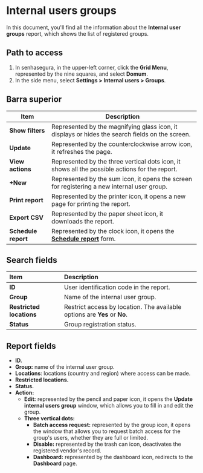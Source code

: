 # Internal users groups

In this document, you'll find all the information about the **Internal user groups** report, which shows the list of registered groups.

## **Path to access**

1. In senhasegura, in the upper-left corner, click the **Grid Menu**, represented by the nine squares, and select **Domum**.
2. In the side menu, select **Settings > Internal users > Groups**.

## **Barra superior**

| Item | Description |
| -- | -- |
| **Show filters** | Represented by the magnifying glass icon, it displays or hides the search fields on the screen. |
| **Update** | Represented by the counterclockwise arrow icon, it refreshes the page. |
| **View actions** | Represented by the three vertical dots icon, it shows all the possible actions for the report. |
| **\+New** | Represented by the sum icon, it opens the screen for registering a new internal user group. |
| **Print report** | Represented by the printer icon, it opens a new page for printing the report. |
| **Export CSV** | Represented by the paper sheet icon, it downloads the report. |
| **Schedule report** | Represented by the clock icon, it opens the [**Schedule report**](https://docs.senhasegura.io/v3-31/docs/en/general-information-how-to-issue-download-and-schedule-device-reports\#scheduling-reports) form. |

## Search fields

| Item | Description |
| :---- | :---- |
| **ID** | User identification code in the report. |
| **Group** | Name of the internal user group. |
| **Restricted locations** | Restrict access by location. The available options are **Yes** or **No**. |
| **Status** | Group registration status. |

## **Report fields**

- **ID.**  
- **Group:** name of the internal user group.  
- **Locations**: locations (country and region) where access can be made.  
- **Restricted locations.**  
- **Status.**  
- **Action:**  
  - **Edit:** represented by the pencil and paper icon, it opens the **Update internal users group** window, which allows you to fill in and edit the group.  
  - **Three vertical dots:**  
    - **Batch access request:** represented by the group icon, it opens the window that allows you to request batch access for the group's users, whether they are full or limited.  
    - **Disable:** represented by the trash can icon, deactivates the registered vendor's record.
    - **Dashboard:** represented by the dashboard icon, redirects to the **Dashboard** page.
